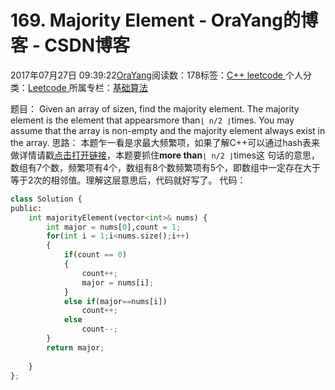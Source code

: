 
# 169. Majority Element - OraYang的博客 - CSDN博客

2017年07月27日 09:39:22[OraYang](https://me.csdn.net/u010665216)阅读数：178标签：[C++																](https://so.csdn.net/so/search/s.do?q=C++&t=blog)[leetcode																](https://so.csdn.net/so/search/s.do?q=leetcode&t=blog)[
							](https://so.csdn.net/so/search/s.do?q=C++&t=blog)个人分类：[Leetcode																](https://blog.csdn.net/u010665216/article/category/7026962)
所属专栏：[基础算法](https://blog.csdn.net/column/details/16604.html)



题目：
Given an array of sizen, find the majority element. The majority element is the element that appearsmore than`⌊
 n/2 ⌋`times.
You may assume that the array is non-empty and the majority element always exist in the array.
思路：
本题乍一看是求最大频繁项，如果了解C++可以通过hash表来做详情请戳[点击打开链接](https://discuss.leetcode.com/topic/17446/6-suggested-solutions-in-c-with-explanations)，本题要抓住**more than**`⌊
 n/2 ⌋`times这
句话的意思，数组有7个数，频繁项有4个，数组有8个数频繁项有5个，即数组中一定存在大于等于2次的相邻值。理解这层意思后，代码就好写了。
代码：

```python
class Solution {
public:
    int majorityElement(vector<int>& nums) {
        int major = nums[0],count = 1;
        for(int i = 1;i<nums.size();i++)
        {
            if(count == 0)
            {
                count++;
                major = nums[i];
            }
            else if(major==nums[i])
                count++;
            else
                count--;
        }
        return major;
        
    }
};
```


